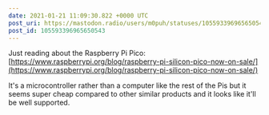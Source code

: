 ```yaml
---
date: 2021-01-21 11:09:30.822 +0000 UTC
post_uri: https://mastodon.radio/users/m0puh/statuses/105593396965650543
post_id: 105593396965650543
---
```

Just reading about the Raspberry Pi Pico: [https://www.raspberrypi.org/blog/raspberry-pi-silicon-pico-now-on-sale/](https://www.raspberrypi.org/blog/raspberry-pi-silicon-pico-now-on-sale/)

It's a microcontroller rather than a computer like the rest of the Pis but it seems super cheap compared to other similar products and it looks like it'll be well supported.


